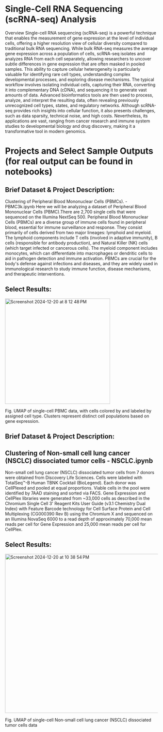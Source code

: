 # Single-Cell RNA Sequencing (scRNA-seq) Analysis
Overview
Single-cell RNA sequencing (scRNA-seq) is a powerful technique that enables the measurement of gene expression at the level of individual cells, offering a higher resolution view of cellular diversity compared to traditional bulk RNA sequencing. While bulk RNA-seq measures the average gene expression across a population of cells, scRNA-seq isolates and analyzes RNA from each cell separately, allowing researchers to uncover subtle differences in gene expression that are often masked in pooled samples. This ability to capture cellular heterogeneity is particularly valuable for identifying rare cell types, understanding complex developmental processes, and exploring disease mechanisms. The typical workflow involves isolating individual cells, capturing their RNA, converting it into complementary DNA (cDNA), and sequencing it to generate vast amounts of data. Advanced bioinformatics tools are then used to process, analyze, and interpret the resulting data, often revealing previously unrecognized cell types, states, and regulatory networks. Although scRNA-seq provides rich insights into cellular function, it also presents challenges, such as data sparsity, technical noise, and high costs. Nevertheless, its applications are vast, ranging from cancer research and immune system studies to developmental biology and drug discovery, making it a transformative tool in modern genomics.

# Projects and Select Sample Outputs (for real output can be found in notebooks)
## Brief Dataset & Project Description: 
Clustering of Peripheral Blood Mononuclear Cells (PBMCs). - PBMC3k.ipynb
Here we will be analyzing a dataset of Peripheral Blood Mononuclear Cells (PBMC).There are 2,700 single cells that were sequenced on the Illumina NextSeq 500. Peripheral Blood Mononuclear Cells (PBMCs) are a diverse group of immune cells found in peripheral blood, essential for immune surveillance and response. They consist primarily of cells derived from two major lineages: lymphoid and myeloid. The lymphoid components include T cells (involved in adaptive immunity), B cells (responsible for antibody production), and Natural Killer (NK) cells (which target infected or cancerous cells). The myeloid component includes monocytes, which can differentiate into macrophages or dendritic cells to aid in pathogen detection and immune activation. PBMCs are crucial for the body's defense against infections and diseases, and they are widely used in immunological research to study immune function, disease mechanisms, and therapeutic interventions.

## Select Results: 

<img width="346" alt="Screenshot 2024-12-20 at 8 12 48 PM" src="https://github.com/user-attachments/assets/a85818b6-dbb1-4d83-8472-1f33993e935d">

Fig. UMAP of single-cell PBMC data, with cells colored by  and labeled by assigned cell type. Clusters represent distinct cell populations based on gene expression.
## Brief Dataset & Project Description:
## Clustering of Non-small cell lung cancer (NSCLC) dissociated tumor cells - NSCLC.ipynb
Non-small cell lung cancer (NSCLC) dissociated tumor cells from 7 donors were obtained from Discovery Life Sciences. Cells were labeled with TotalSeq™-B Human TBNK Cocktail (BioLegend). Each donor was CellPlexed and pooled at equal proportions. Viable cells in the pool were identified by 7AAD staining and sorted via FACS.
Gene Expression and CellPlex libraries were generated from ~33,000 cells as described in the Chromium Single Cell 3' Reagent Kits User Guide (v3.1 Chemistry Dual Index) with Feature Barcode technology for Cell Surface Protein and Cell Multiplexing (CG000390 Rev B) using the Chromium X and sequenced on an Illumina NovaSeq 6000 to a read depth of approximately 70,000 mean reads per cell for Gene Expression and 25,000 mean reads per cell for CellPlex.

## Select Results: 

<img width="522" alt="Screenshot 2024-12-20 at 10 38 54 PM" src="https://github.com/user-attachments/assets/fc494e74-ff38-465e-94c2-a80455f9249b" />

Fig. UMAP of single-cell Non-small cell lung cancer (NSCLC) dissociated tumor cells data 


